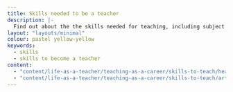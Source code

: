 ```yaml
---
title: Skills needed to be a teacher
description: |- 
  Find out about the the skills needed for teaching, including subject knowledge, pedagogy, and soft skills. 
layout: "layouts/minimal"
colour: pastel yellow-yellow
keywords:
  - skills
  - skills to become a teacher
content: 
  - "content/life-as-a-teacher/teaching-as-a-career/skills-to-teach/header"
  - "content/life-as-a-teacher/teaching-as-a-career/skills-to-teach/article"
---
```

